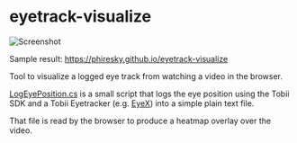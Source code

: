 # eyetrack-visualize

![Screenshot](https://i.imgur.com/9Jc3QAC.png)

Sample result: https://phiresky.github.io/eyetrack-visualize

Tool to visualize a logged eye track from watching a video in the browser.


[LogEyePosition.cs](LogEyePosition.cs) is a small script that logs the eye position using the Tobii SDK and a Tobii Eyetracker (e.g. [EyeX](http://www.tobii.com/eye-experience)) into a simple plain text file.

That file is read by the browser to produce a heatmap overlay over the video.
